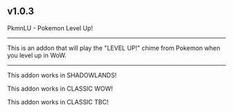 v1.0.3
 ------------------------------

PkmnLU - Pokemon Level Up!

 ------------------------------

This is an addon that will play the "LEVEL UP!" chime from Pokemon when you level up in WoW.

 ------------------------------

This addon works in SHADOWLANDS!

This addon works in CLASSIC WOW!

This addon works in CLASSIC TBC!
